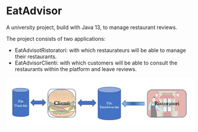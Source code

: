 # EatAdvisor

A university project, build with Java 13, to manage restaurant reviews.

The project consists of two applications: 
- EatAdvisotRistoratori: with which restaurateurs will be able to manage their restaurants.
- EatAdvisorClienti: with which customers will be able to consult the restaurants within the platform and leave reviews.


![EatAdvisor](doc/ProjectStructure.png)
